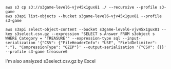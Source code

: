     aws s3 cp s3://s3game-level6-vjv45x1gux81 ./ --recursive --profile s3-game
    aws s3api list-objects --bucket s3game-level6-vjv45x1gux81 --profile s3-game

    aws s3api select-object-content --bucket s3game-level6-vjv45x1gux81 --key s3select.csv.gz --expression "SELECT s.Answer FROM s3object s WHERE Category = 'TREASURE'" --expression-type sql --input-serialization '{"CSV": {"FileHeaderInfo": "USE", "FieldDelimiter": ";"}, "CompressionType": "GZIP"}' --output-serialization '{"CSV": {}}' --profile s3-game treasure6


I'm also analyzed s3select.csv.gz by Excel